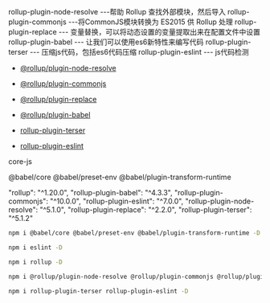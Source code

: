 

rollup-plugin-node-resolve ---帮助 Rollup 查找外部模块，然后导入
rollup-plugin-commonjs ---将CommonJS模块转换为 ES2015 供 Rollup 处理
rollup-plugin-replace --- 变量替换，可以将动态设置的变量提取出来在配置文件中设置
rollup-plugin-babel --- 让我们可以使用es6新特性来编写代码
rollup-plugin-terser --- 压缩js代码，包括es6代码压缩
rollup-plugin-eslint --- js代码检测

* [@rollup/plugin-node-resolve](https://www.npmjs.com/package/@rollup/plugin-node-resolve)
* [@rollup/plugin-commonjs](https://www.npmjs.com/package/@rollup/plugin-commonjs)
* [@rollup/plugin-replace](https://www.npmjs.com/package/@rollup/plugin-replace)
* [@rollup/plugin-babel](https://www.npmjs.com/package/@rollup/plugin-babel)

* [rollup-plugin-terser](https://www.npmjs.com/package/rollup-plugin-terser)
* [rollup-plugin-eslint](https://www.npmjs.com/package/rollup-plugin-eslint)

core-js

@babel/core
@babel/preset-env
@babel/plugin-transform-runtime

"rollup": "^1.20.0",
"rollup-plugin-babel": "^4.3.3",
"rollup-plugin-commonjs": "^10.0.0",
"rollup-plugin-eslint": "^7.0.0",
"rollup-plugin-node-resolve": "^5.1.0",
"rollup-plugin-replace": "^2.2.0",
"rollup-plugin-terser": "^5.1.2"

``` bash
npm i @babel/core @babel/preset-env @babel/plugin-transform-runtime -D

npm i eslint -D

npm i rollup -D

npm i @rollup/plugin-node-resolve @rollup/plugin-commonjs @rollup/plugin-replace @rollup/plugin-babel -D

npm i rollup-plugin-terser rollup-plugin-eslint -D
```